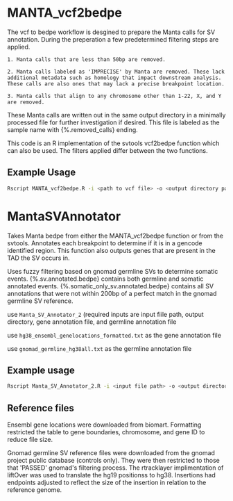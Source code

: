 # MANTA_vcf2bedpe

The vcf to bedpe workflow is desgined to prepare the Manta calls for SV annotation. During the preperation a few predetermined filtering steps are applied.
	
	1. Manta calls that are less than 50bp are removed. 
	
	2. Manta calls labeled as 'IMPRECISE' by Manta are removed. These lack additional metadata such as homology that impact downstream analysis. These calls are also ones that may lack a precise breakpoint location.
	
	3. Manta calls that align to any chromosome other than 1-22, X, and Y are removed. 

These Manta calls are written out in the same output directory in a minimally processed file for further investigation if desired. This file is labeled as the sample name with {%.removed_calls} ending.

This code is an R implementation of the svtools vcf2bedpe function which can also be used. The filters applied differ between the two functions.

## Example Usage
```bash
Rscript MANTA_vcf2bedpe.R -i <path to vcf file> -o <output directory path>
```


# MantaSVAnnotator
Takes Manta bedpe from either the MANTA_vcf2bedpe function or from the svtools. Annotates each breakpoint to determine if it is in a gencode identified region. 
This function also outputs genes that are present in the TAD the SV occurs in.

Uses fuzzy filtering based on gnomad germline SVs to determine somatic events. {%.sv.annotated.bedpe} contains both germline and somatic annotated events.  {%.somatic_only_sv.annotated.bedpe} contains all SV annotations that were not within 200bp of a perfect match in the gnomad germline SV reference.

use `Manta_SV_Annotator_2` (required inputs are input fiile path, output directory, gene annotation file, and germline annotation file

use `hg38_ensembl_genelocations_formatted.txt` as the gene annotation file

use `gnomad_germline_hg38all.txt` as the germline annotation file

## Example usage

```bash
Rscript Manta_SV_Annotator_2.R -i <input file path> -o <output directory path> -r <gene annotation file path> -g <germline reference file path> -c <cores>
```

## Reference files 
Ensembl gene locations were downloaded from biomart. Formatting restricted the table to gene boundaries, chromosome, and gene ID to reduce file size. 

Gnomad germline SV reference files were downloaded from the gnomad project public database (controls only). They were then restricted to those that 'PASSED' gnomad's filtering process. The rtracklayer implimentation of liftOver was used to translate the hg19 positionss to hg38. Insertions had endpoints adjusted to reflect the size of the insertion in relation to the reference genome.
